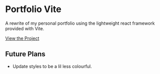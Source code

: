 # Portfolio Vite

A rewrite of my personal portfolio using the lightweight react framework provided with Vite.

[View the Project](https://connor-turlan.github.io/portfolio-vite/)

## Future Plans

-   Update styles to be a lil less colourful.
